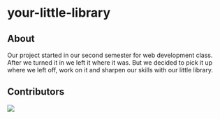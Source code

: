# your-little-library
 
## About

Our project started in our second semester for web development class. After we turned it in we left it where it was. But we decided to pick it up where we left off, work on it and sharpen our skills with our little library.


## Contributors

[![](https://contrib.rocks/image?repo=r-jj09/your-little-library)](https://github.com/r-jj09/your-little-library/graphs/contributors)
